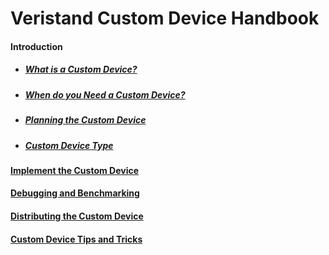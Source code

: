 

# Veristand Custom Device Handbook


#### Introduction

+ ##### [What is a Custom Device?](WhatIsACustomDevice.md)

+ ##### [When do you Need a Custom Device?](WhenDoYouNeedACD.md)

+ ##### [Planning the Custom Device](PlanningTheCustomDevice.md)

+ ##### [Custom Device Type](Custom_Device_Types.md)

#### [Implement the Custom Device](ImplementTheCustomDevice.md)

#### [Debugging and Benchmarking](DebuggingAndBenchmarking.md)

#### [Distributing the Custom Device](DistributingTheCustomDevice.md)

#### [Custom Device Tips and Tricks](CustomDeviceTipsAndTricks.md)


